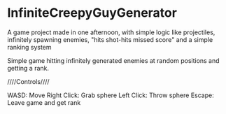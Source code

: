 # InfiniteCreepyGuyGenerator
A game project made in one afternoon, with simple logic like projectiles, infinitely spawning enemies, "hits shot-hits missed score" and a simple ranking system


Simple game hitting infinitely generated enemies at random positions and getting a rank.

////Controls////

WASD: Move
Right Click: Grab sphere
Left Click: Throw sphere
Escape: Leave game and get rank
